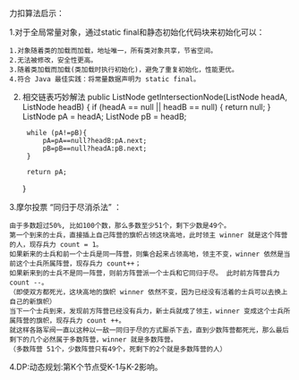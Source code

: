力扣算法启示：

1.对于全局常量对象，通过static final和静态初始化代码块来初始化可以：
	
	1.对象随着类的加载而加载，地址唯一，所有类对象共享，节省空间。
	2.无法被修改，安全性更高。
	3.随着类加载而加载(类加载时执行初始化)，避免了重复初始化，性能更优。
	4.符合 Java 最佳实践：将常量数据声明为 static final。
	
2. 相交链表巧妙解法
public ListNode getIntersectionNode(ListNode headA, ListNode headB) {
        if (headA == null || headB == null) {
            return null;
        }
        ListNode pA = headA;
        ListNode pB = headB;

        while (pA!=pB){
            pA=pA==null?headB:pA.next;
            pB=pB==null?headA:pB.next;
        }

        return pA;
    }

3.摩尔投票
	“同归于尽消杀法” ：

	由于多数超过50%, 比如100个数，那么多数至少51个，剩下少数是49个。
	第一个到来的士兵，直接插上自己阵营的旗帜占领这块高地，此时领主 winner 就是这个阵营的人，现存兵力 count = 1。
	如果新来的士兵和前一个士兵是同一阵营，则集合起来占领高地，领主不变，winner 依然是当前这个士兵所属阵营，现存兵力 count++；
	如果新来到的士兵不是同一阵营，则前方阵营派一个士兵和它同归于尽。 此时前方阵营兵力count --。
	（即使双方都死光，这块高地的旗帜 winner 依然不变，因为已经没有活着的士兵可以去换上自己的新旗帜）
	当下一个士兵到来，发现前方阵营已经没有兵力，新士兵就成了领主，winner 变成这个士兵所属阵营的旗帜，现存兵力 count ++。
	就这样各路军阀一直以这种以一敌一同归于尽的方式厮杀下去，直到少数阵营都死光，那么最后剩下的几个必然属于多数阵营，winner 就是多数阵营。
	（多数阵营 51个，少数阵营只有49个，死剩下的2个就是多数阵营的人）
	
4.DP:动态规划:第K个节点受K-1与K-2影响。



